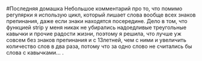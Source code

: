 #Последняя домашка
Небольшое комментарий про то, что помимо регулярки я использую цикл, который лишает слова вообще всех знаков препинания, даже если знаки находятся посередине. Дело в том, что функцией strip у меня никак не убирались надоедливые треугольные кавычки и прочие радости жизни, поэтому я решила, что лучше уж совсем без знаков препинания и с 13летней, чем с ними и увеличить количество слов в два раза, потому что за одно слово не считались бы слова с кавычками...  .<br>




